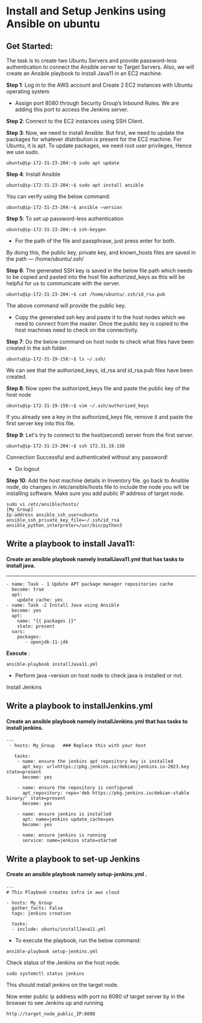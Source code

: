 # Install and Setup Jenkins using Ansible on ubuntu 

## Get Started:
The task is to create two Ubuntu Servers and provide password-less authentication to connect the Ansible server to Target Servers. Also, we will create an Ansible playbook to install Java11 in an EC2 machine.

**Step 1**: Log in to the AWS account and Create 2 EC2 instances with Ubuntu operating system

- Assign port 8080 through Security Group’s Inbound Rules. We are adding this port to access the Jenkins server.

**Step 2**:  Connect to the EC2 instances using SSH Client.

**Step 3**: Now, we need to install Ansible. But first, we need to update the packages for whatever distribution is present for the EC2 machine. For Ubuntu, it is apt. To update packages, we need root user privileges, Hence we use sudo. 

```
ubuntu@ip-172-31-23-204:~$ sudo apt update
```

**Step 4**: Install Ansible

```
ubuntu@ip-172-31-23-204:~$ sudo apt install ansible
```

You can verify using the below command:

```
ubuntu@ip-172-31-23-204:~$ ansible –version
```

**Step 5**: To set up password-less authentication

```
ubuntu@ip-172-31-23-204:~$ ssh-keygen
```

- For the path of the file and passphrase, just press enter for both.
  
By doing this, the public key, private key, and known_hosts files are saved in the path — /home/ubuntu/.ssh/

**Step 6**: The generated SSH key is saved in the below file path which needs to be copied and pasted into the host file authorized_keys as this will be helpful for us to communicate with the server.

```
ubuntu@ip-172-31-23-204:~$ cat /home/ubuntu/.ssh/id_rsa.pub
```
The above command will provide the public key.

- Copy the generated ssh key and paste it to the host nodes which we need to connect from the master. Once the public key is copied to the host machines need to check on the connectivity.

**Step 7**: Do the below command on host node to check what files have been created in the ssh folder.

```
ubuntu@ip-172-31-19-158:~$ ls ~/.ssh/
```
  
We can see that the authorized_keys, id_rsa and id_rsa.pub files have been created.

**Step 8**: Now open the authorized_keys file and paste the public key of the  host node

```
ubuntu@ip-172-31-19-158:~$ vim ~/.ssh/authorized_keys
``` 
If you already see a key in the authorized_keys file, remove it and paste the first server key into this file.

**Step 9**: Let's try to connect to the host(second) server from the first server.

```
ubuntu@ip-172-31-23-204:~$ ssh 172.31.19.158
```
Connection Successful and authenticated without any password!
- Do logout

**Step 10**: Add the host machine details in Inventory file.
go back to Ansible node, do changes in /etc/ansible/hosts file to include the node you will be installing software. Make sure you add public IP address of target node.

 
```
sudo vi /etc/ansible/hosts/ 
[My_Group]  
Ip-address ansible_ssh_user=ubuntu ansible_ssh_private_key_file=~/.ssh/id_rsa  ansible_python_interpreter=/usr/bin/python3
```

## Write a playbook to install Java11:

#### Create an ansible playbook namely installJava11.yml that has tasks to install java.
---
    - name: Task - 1 Update APT package manager repositories cache
      become: true
      apt:
        update_cache: yes
    - name: Task -2 Install Java using Ansible
      become: yes
      apt:
        name: "{{ packages }}"
        state: present
      vars:
        packages:
           - openjdk-11-jdk

**Execute** :
```
ansible-playbook installJava11.yml
```

- Perform java –version on host node to check java is installed or not.

Install Jenkins 

## Write a playbook to installJenkins.yml
#### Create an ansible playbook namely installJenkins.yml that has tasks to install jenkins.

```
---
 - hosts: My_Group   ### Replace this with your host

   tasks:
    - name: ensure the jenkins apt repository key is installed
      apt_key: url=https://pkg.jenkins.io/debian/jenkins.io-2023.key state=present
      become: yes

    - name: ensure the repository is configured
      apt_repository: repo='deb https://pkg.jenkins.io/debian-stable binary/' state=present
      become: yes

    - name: ensure jenkins is installed
      apt: name=jenkins update_cache=yes
      become: yes

    - name: ensure jenkins is running
      service: name=jenkins state=started
```

## Write a playbook to set-up Jenkins

#### Create an ansible playbook namely setup-jenkins.yml .

```
---
# This Playbook creates infra in aws cloud

- hosts: My_Group
  gather_facts: False
  tags: jenkins creation

  tasks:
  - include: ubuntu/installJava11.yml
```

- To execute the playbook, run the below command:

```
ansible-playbook setup-jenkins.yml
```

Check status of the Jenkins on the host node.

```
sudo systemctl status jenkins
```

This should install jenkins on the target node.

Now enter public ip address with port no 8080 of target server by in the browser to see Jenkins up and running.

```
http://target_node_public_IP:8080
```







